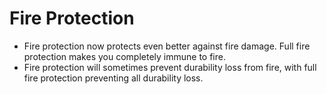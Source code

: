 # Fire Protection

- Fire protection now protects even better against fire damage. Full fire protection makes you completely immune to fire.
- Fire protection will sometimes prevent durability loss from fire, with full fire protection preventing all durability loss.
